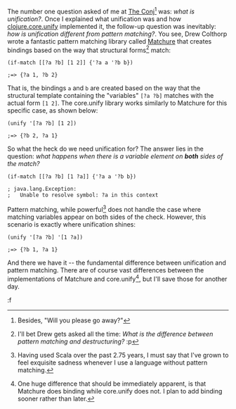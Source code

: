 The number one question asked of me at [The Conj](http://first.clojure-conj.org/)[^question] was: *what is unification?*.  Once I explained what unification was and how [clojure.core.unify](http://github.com/clojure/core.unify) implemented it, the follow-up question was inevitably: *how is unification different from pattern matching?*.  You see, Drew Colthorp wrote a fantastic pattern matching library called [Matchure](http://github.com/dcolthorp/matchure) that creates bindings based on the way that structural forms[^vsdestruct] match:

    (if-match [[?a ?b] [1 2]] {'?a a '?b b})
    
    ;=> {?a 1, ?b 2}

That is, the bindings `a` and `b` are created based on the way that the structural template containing the "variables" `[?a ?b]` matches with the actual form `[1 2]`.  The core.unify library works similarly to Matchure for this specific case, as shown below:

    (unify '[?a ?b] [1 2])
    
    ;=> {?b 2, ?a 1}

So what the heck do we need unification for?  The answer lies in the question: *what happens when there is a variable element on **both** sides of the match?*

    (if-match [[?a ?b] [1 ?a]] {'?a a '?b b})
    
    ; java.lang.Exception: 
    ;   Unable to resolve symbol: ?a in this context

Pattern matching, while powerful[^matching] does not handle the case where matching variables appear on both sides of the check.  However, this scenario is exactly where unification shines:

    (unify '[?a ?b] '[1 ?a])
    
    ;=> {?b 1, ?a 1}

And there we have it -- the fundamental difference between unification and pattern matching.  There are of course vast differences between the implementations of Matchure and core.unify[^binding], but I'll save those for another day.

:f

[^question]: Besides, "Will you please go away?"

[^vsdestruct]: I'll bet Drew gets asked all the time: *What is the difference between pattern matching and destructuring?* :p

[^matching]: Having used Scala over the past 2.75 years, I must say that I've grown to feel exquisite sadness whenever I use a language without pattern matching.

[^binding]: One huge difference that should be immediately apparent, is that Matchure does binding while core.unify does not.  I plan to add binding sooner rather than later.

